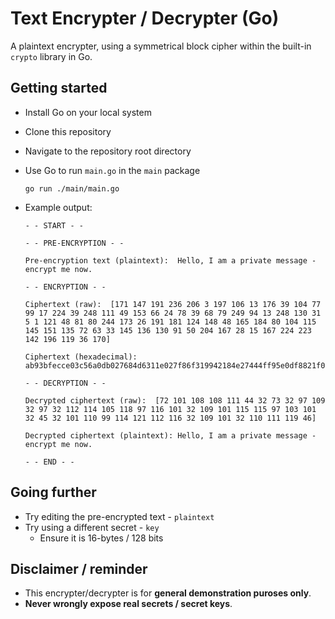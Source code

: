 # Text Encrypter / Decrypter (Go)

A plaintext encrypter, using a symmetrical block cipher within the built-in `crypto` library in Go.

## Getting started

- Install Go on your local system
- Clone this repository
- Navigate to the repository root directory
- Use Go to run `main.go` in the `main` package

  ```
  go run ./main/main.go
  ```

- Example output:

  ```
  - - START - -

  - - PRE-ENCRYPTION - -

  Pre-encryption text (plaintext):  Hello, I am a private message - encrypt me now.

  - - ENCRYPTION - -

  Ciphertext (raw):  [171 147 191 236 206 3 197 106 13 176 39 104 77 99 17 224 39 248 111 49 153 66 24 78 39 68 79 249 94 13 248 130 31 5 1 121 48 81 80 244 173 26 191 181 124 148 48 165 184 80 104 115 145 151 135 72 63 33 145 136 130 91 50 204 167 28 15 167 224 223 142 196 119 36 170]

  Ciphertext (hexadecimal): ab93bfecce03c56a0db027684d6311e027f86f319942184e27444ff95e0df8821f050179305150f4ad1abfb57c9430a5b8506873919787483f219188825b32cca71c0fa7e0df8ec47724aa

  - - DECRYPTION - -

  Decrypted ciphertext (raw):  [72 101 108 108 111 44 32 73 32 97 109 32 97 32 112 114 105 118 97 116 101 32 109 101 115 115 97 103 101 32 45 32 101 110 99 114 121 112 116 32 109 101 32 110 111 119 46]

  Decrypted ciphertext (plaintext): Hello, I am a private message - encrypt me now.

  - - END - -
  ```

## Going further

- Try editing the pre-encrypted text - `plaintext`
- Try using a different secret - `key`
  - Ensure it is 16-bytes / 128 bits

## Disclaimer / reminder

- This encrypter/decrypter is for **general demonstration puroses only**.
- **Never wrongly expose real secrets / secret keys**.
